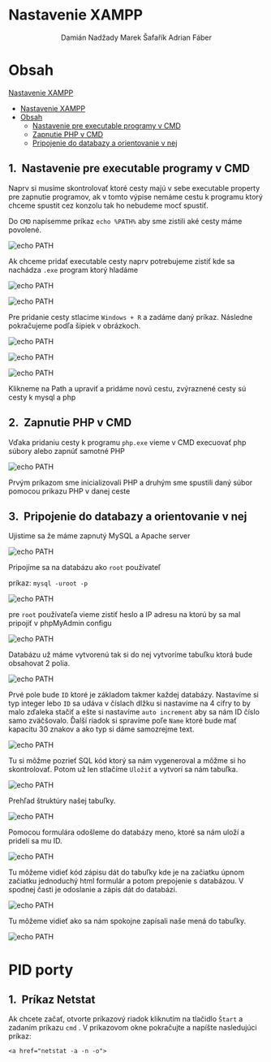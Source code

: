 <!-- V markdowne je možné použiť aj CSS -->

<style>

/* 
Cislovanie kapitol pomocou CSS:

https://gist.github.com/patik/89ee6092c72a9e39950445c01598517a */

h1 { counter-reset: h2counter; }
h2 { counter-reset: h3counter; }
h3 { counter-reset: h4counter; }
h4 { counter-reset: h5counter; }
h5 { counter-reset: h6counter; }
h6 {}

h2:before {
    counter-increment: h2counter;
    content: counter(h2counter) ".\0000a0\0000a0";
}

h3:before {
    counter-increment: h3counter;
    content: counter(h2counter) "." counter(h3counter) ".\0000a0\0000a0";
}

h4:before {
    counter-increment: h4counter;
    content: counter(h2counter) "." counter(h3counter) "." counter(h4counter) ".\0000a0\0000a0";
}

h5:before {
    counter-increment: h5counter;
    content: counter(h2counter) "." counter(h3counter) "." counter(h4counter) "." counter(h5counter) ".\0000a0\0000a0";
}

h6:before {
    counter-increment: h6counter;
    content: counter(h2counter) "." counter(h3counter) "." counter(h4counter) "." counter(h5counter) "." counter(h6counter) ".\0000a0\0000a0";
}

/*
Centrovanie obrazkov
https://stackoverflow.com/questions/255170/markdown-and-image-alignment/43691462#43691462

https://stackoverflow.com/questions/12090472/how-do-i-center-an-image-in-the-readme-md-file-on-github
*/

img[src*='#left'] {
    float: left;
}
img[src*='#right'] {
    float: right;
}
img[src*='#center'] {
    display: block;
    margin: auto;
}
</style>

# Nastavenie XAMPP

<center>Damián Nadžady Marek Šafařík Adrian Fáber</center>

# Obsah
[Nastavenie XAMPP](#nastavenie-xampp)
- [Nastavenie XAMPP](#nastavenie-xampp)
- [Obsah](#obsah)
  - [Nastavenie pre executable programy v CMD](#nastavenie-pre-executable-programy-v-cmd)
  - [Zapnutie PHP v CMD](#zapnutie-php-v-cmd)
  - [Pripojenie do databazy a orientovanie v nej](#pripojenie-do-databazy-a-orientovanie-v-nej)
<!-- Obsah vygenerovať neskor
ak mas extension tak CTRL+SHIFT+P a napisat create table of content
-->

## Nastavenie pre executable programy v CMD

Naprv si musíme skontrolovať ktoré cesty majú v sebe executable property pre zapnutie programov, ak v tomto výpise nemáme cestu k programu ktorý chceme spustit cez konzolu tak ho nebudeme mocť spustiť.

Do `CMD` napísemme príkaz `echo %PATH%` aby sme zistili aké cesty máme povolené.

![echo PATH](./images/WindowsTerminal_TpcCQFeGjS.png#center)

Ak chceme pridať executable cesty naprv potrebujeme zistiť kde sa nachádza `.exe` program ktorý hladáme

![echo PATH](./images/ApplicationFrameHost_ynTOqvZfCc.png#center)

![echo PATH](./images/ApplicationFrameHost_pj5wUYsKrQ.png#center)

Pre pridanie cesty stlacime `Windows + R` a zadáme daný príkaz. Následne pokračujeme podľa šipiek v obrázkoch.

![echo PATH](./images/explorer_lDulGpQVNR.png#center)

![echo PATH](./images/SystemPropertiesComputerName_1XK0tRg1aq.png#center)

![echo PATH](./images/SystemPropertiesComputerName_MGrynUjVVV.png#center)

Klikneme na Path a upraviť a pridáme novú cestu, zvýraznené cesty sú cesty k mysql a php

## Zapnutie PHP v CMD

Vďaka pridaniu cesty k programu `php.exe` vieme v CMD execuovať php súbory alebo zapnúť samotné PHP

![echo PATH](./images/WindowsTerminal_wRMf4cqHnH.png#center)

Prvým príkazom sme inicializovali PHP a druhým sme spustili daný súbor pomocou prikazu PHP v danej ceste

## Pripojenie do databazy a orientovanie v nej

Ujistime sa že máme zapnutý MySQL a Apache server

![echo PATH](./images/xampp-control_givBTwII7s.png#center)

Pripojíme sa na databázu ako `root` používateľ

príkaz: `mysql -uroot -p`

![echo PATH](./images/WindowsTerminal_rahEHSu4Pk.png#center)

pre `root` používateľa vieme zistiť heslo a IP adresu na ktorú by sa mal pripojiť v phpMyAdmin configu

![echo PATH](./images/notepad_I0QaT74f4X.png#center)

Databázu už máme vytvorenú tak si do nej vytvoríme tabuľku ktorá bude obsahovat 2 polia.

![echo PATH](./images/Clipboard.jpg)

Prvé pole bude `ID` ktoré je základom takmer každej databázy. Nastavíme si typ integer lebo `ID` sa udáva v číslach dlžku si nastavíme na 4 cifry to by malo zďaleka stačiť a ešte si nastavíme `auto increment` aby sa nám ID číslo samo zväčšovalo. Ďalší riadok si spravíme poľe `Name` ktoré bude mať kapacitu 30 znakov a ako typ si dáme samozrejme text.

![echo PATH](./images/Clipboard1.jpg)

Tu si môžme pozrieť SQL kód ktorý sa nám vygeneroval a môžme si ho skontrolovať. Potom už len stlačíme `Uložiť` a vytvorí sa nám tabuľka.

![echo PATH](./images/Clipboard2.jpg)

Prehľad štruktúry našej tabuľky.

![echo PATH](./images/Clipboard3.jpg)

Pomocou formulára odošleme do databázy meno, ktoré sa nám uloží a pridelí sa mu ID.

![echo PATH](./images/Clipboard4.jpg)

Tu môžeme vidieť kód zápisu dát do tabuľky kde je na začiatku úpnom začiatku jednoduchý html formulár a potom prepojenie s
databázou. V spodnej časti je odoslanie a zápis dát do databázi.

![echo PATH](./images/Clipboard5.jpg)

Tu môžeme vidieť ako sa nám spokojne zapísali naše mená do tabuľky.

![echo PATH](./images/Clipboard6.jpg)

# PID porty

## Príkaz Netstat

Ak chcete začať, otvorte príkazový riadok kliknutím na tlačidlo `Štart` a zadaním príkazu `cmd` . V príkazovom okne pokračujte a napíšte nasledujúci príkaz:
<pre class="hljs"><code><div><span class="hljs-tag">&lt;<span class="hljs-name">a</span> <span class="hljs-attr">href</span>=<span class="hljs-string">"netstat -a -n -o"</span>&gt;</span>
</div></code></pre>


<!-- TODO: -->
<!-- Pridat aj veci dajake zo zaciatku roka co sme robili a aj dorobit fotky do pondelka (PID porty atd)
Potom este pridat dajaky problem co sme mali -->
